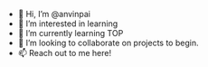 - 👋 Hi, I’m @anvinpai
- 👀 I’m interested in learning
- 🌱 I’m currently learning TOP
- 💞️ I’m looking to collaborate on projects to begin. 
- 📫 Reach out to me here!

<!---
anvinpai/anvinpai is a ✨ special ✨ repository because its `README.md` (this file) appears on your GitHub profile.
You can click the Preview link to take a look at your changes.
--->
